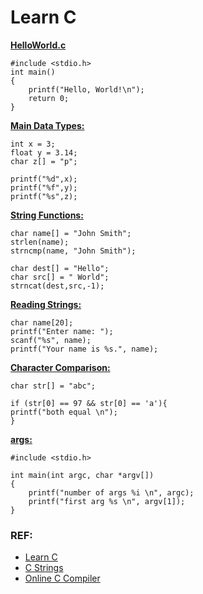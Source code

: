 # Learn C

**[HelloWorld.c](https://github.com/EN10/LearnC/blob/main/HelloWorld.c)**

    #include <stdio.h>
    int main()
    {
        printf("Hello, World!\n");
        return 0;
    }


**[Main Data Types:](https://github.com/EN10/LearnC/blob/main/DataTypes.c)**

    int x = 3;
    float y = 3.14;
    char z[] = "p";
    
    printf("%d",x);
    printf("%f",y);
    printf("%s",z);

**[String Functions:](https://github.com/EN10/LearnC/blob/main/StringFunctions.c)**

    char name[] = "John Smith";
    strlen(name);
    strncmp(name, "John Smith");
    
    char dest[] = "Hello";
    char src[] = " World";
    strncat(dest,src,-1);

**[Reading Strings:](https://github.com/EN10/LearnC/blob/main/ReadingStrings.c)**

    char name[20];
    printf("Enter name: ");
    scanf("%s", name);
    printf("Your name is %s.", name);

**[Character Comparison:](https://github.com/EN10/LearnC/blob/main/CharacterComparison.c)**

    char str[] = "abc";
    
    if (str[0] == 97 && str[0] == 'a'){
    printf("both equal \n");
    }

**[args:](https://github.com/EN10/LearnC/blob/main/args.c)**

    #include <stdio.h>

    int main(int argc, char *argv[])
    {
        printf("number of args %i \n", argc);
        printf("first arg %s \n", argv[1]);
    }

### REF:

* [Learn C](https://www.learn-c.org/en/Welcome)
* [C Strings](https://www.programiz.com/c-programming/c-strings)
* [Online C Compiler](https://www.programiz.com/c-programming/online-compiler)
